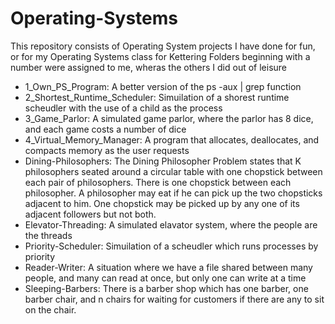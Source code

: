 # Operating-Systems

This repository consists of Operating System projects I have done for fun, or for my Operating Systems class for Kettering
Folders beginning with a number were assigned to me, wheras the others I did out of leisure
- 1_Own_PS_Program: A better version of the ps -aux | grep function
- 2_Shortest_Runtime_Scheduler: Simuilation of a shorest runtime scheudler with the use of a child as the process
- 3_Game_Parlor: A simulated game parlor, where the parlor has 8 dice, and each game costs a number of dice
- 4_Virtual_Memory_Manager: A program that allocates, deallocates, and compacts memory as the user requests
- Dining-Philosophers: The Dining Philosopher Problem states that K philosophers seated around a circular table with one chopstick between each pair of philosophers. There is one chopstick between each philosopher. A philosopher may eat if he can pick up the two chopsticks adjacent to him. One chopstick may be picked up by any one of its adjacent followers but not both. 
- Elevator-Threading: A simulated elavator system, where the people are the threads
- Priority-Scheduler: Simuilation of a scheudler which runs processes by priority
- Reader-Writer: A situation where we have a file shared between many people, and many can read at once, but only one can write at a time 
- Sleeping-Barbers: There is a barber shop which has one barber, one barber chair, and n chairs for waiting for customers if there are any to sit on the chair.

